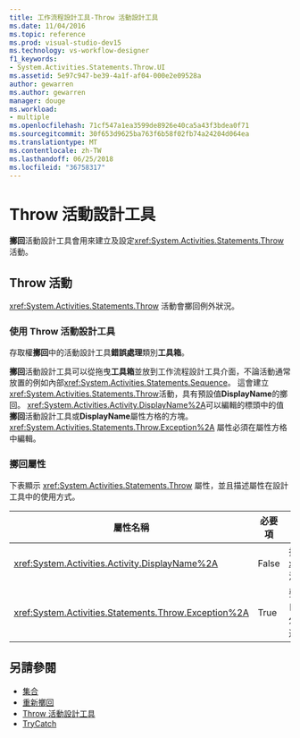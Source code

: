 ```yaml
---
title: 工作流程設計工具-Throw 活動設計工具
ms.date: 11/04/2016
ms.topic: reference
ms.prod: visual-studio-dev15
ms.technology: vs-workflow-designer
f1_keywords:
- System.Activities.Statements.Throw.UI
ms.assetid: 5e97c947-be39-4a1f-af04-000e2e09528a
author: gewarren
ms.author: gewarren
manager: douge
ms.workload:
- multiple
ms.openlocfilehash: 71cf547a1ea3599de8926e40ca5a43f3bdea0f71
ms.sourcegitcommit: 30f653d9625ba763f6b58f02fb74a24204d064ea
ms.translationtype: MT
ms.contentlocale: zh-TW
ms.lasthandoff: 06/25/2018
ms.locfileid: "36758317"
---
```

# <a name="throw-activity-designer"></a>Throw 活動設計工具

**擲回**活動設計工具會用來建立及設定<xref:System.Activities.Statements.Throw>活動。

## <a name="the-throw-activity"></a>Throw 活動

<xref:System.Activities.Statements.Throw> 活動會擲回例外狀況。

### <a name="using-the-throw-activity-designer"></a>使用 Throw 活動設計工具

存取權**擲回**中的活動設計工具**錯誤處理**類別**工具箱**。

**擲回**活動設計工具可以從拖曳**工具箱**並放到工作流程設計工具介面，不論活動通常放置的例如內部<xref:System.Activities.Statements.Sequence>。 這會建立<xref:System.Activities.Statements.Throw>活動，具有預設值**DisplayName**的擲回。 <xref:System.Activities.Activity.DisplayName%2A>可以編輯的標頭中的值**擲回**活動設計工具或**DisplayName**屬性方格的方塊。 <xref:System.Activities.Statements.Throw.Exception%2A> 屬性必須在屬性方格中編輯。

### <a name="the-throw-properties"></a>擲回屬性

下表顯示 <xref:System.Activities.Statements.Throw> 屬性，並且描述屬性在設計工具中的使用方式。

|屬性名稱|必要項|使用方式|
|-------------------|--------------|-----------|
|<xref:System.Activities.Activity.DisplayName%2A>|False|指定 <xref:System.Activities.Statements.Throw> 活動選用的易記名稱。 預設為 Throw。|
|<xref:System.Activities.Statements.Throw.Exception%2A>|True|要擲回的例外狀況。 此例外狀況必須衍生自 <xref:System.Exception>。 若要指定例外狀況，請在屬性方格中輸入 Visual Basic 運算式。|

## <a name="see-also"></a>另請參閱

- [集合](../workflow-designer/collection-activity-designers.md)
- [重新擲回](../workflow-designer/rethrow-activity-designer.md)
- [Throw 活動設計工具](../workflow-designer/throw-activity-designer.md)
- [TryCatch](../workflow-designer/trycatch-activity-designer.md)